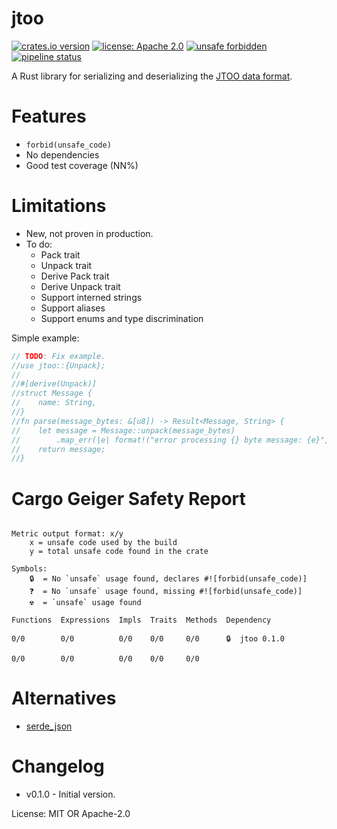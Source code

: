jtoo
========
[![crates.io version](https://img.shields.io/crates/v/jtoo.svg)](https://crates.io/crates/jtoo)
[![license: Apache 2.0](https://raw.githubusercontent.com/mleonhard/jtoo/main/license-apache-2.0.svg)](http://www.apache.org/licenses/LICENSE-2.0)
[![unsafe forbidden](https://raw.githubusercontent.com/mleonhard/jtoo/main/unsafe-forbidden-success.svg)](https://github.com/rust-secure-code/safety-dance/)
[![pipeline status](https://github.com/mleonhard/jtoo-rs/workflows/CI/badge.svg)](https://github.com/mleonhard/jtoo-rs/actions)

A Rust library for serializing and deserializing the [JTOO data format](https://github.com/mleonhard/jtoo-format).

# Features
- `forbid(unsafe_code)`
- No dependencies
- Good test coverage (NN%)

# Limitations
- New, not proven in production.
- To do:
    - Pack trait
    - Unpack trait
    - Derive Pack trait
    - Derive Unpack trait
    - Support interned strings
    - Support aliases
    - Support enums and type discrimination

Simple example:
```rust
// TODO: Fix example.
//use jtoo::{Unpack};
//
//#[derive(Unpack)]
//struct Message {
//    name: String,
//}
//fn parse(message_bytes: &[u8]) -> Result<Message, String> {
//    let message = Message::unpack(message_bytes)
//        .map_err(|e| format!("error processing {} byte message: {e}", message_bytes.len()))?;
//    return message;
//}
```
# Cargo Geiger Safety Report
```

Metric output format: x/y
    x = unsafe code used by the build
    y = total unsafe code found in the crate

Symbols: 
    🔒  = No `unsafe` usage found, declares #![forbid(unsafe_code)]
    ❓  = No `unsafe` usage found, missing #![forbid(unsafe_code)]
    ☢️  = `unsafe` usage found

Functions  Expressions  Impls  Traits  Methods  Dependency

0/0        0/0          0/0    0/0     0/0      🔒  jtoo 0.1.0

0/0        0/0          0/0    0/0     0/0    

```
# Alternatives
- [serde_json](https://crates.io/crates/serde_json)

# Changelog
- v0.1.0 - Initial version.

License: MIT OR Apache-2.0
